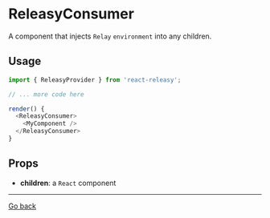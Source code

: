 # ReleasyConsumer

A component that injects `Relay` `environment` into any children.

## Usage

```javascript
import { ReleasyProvider } from 'react-releasy';

// ... more code here

render() {
  <ReleasyConsumer>
    <MyComponent />
  </ReleasyConsumer>
}
```

## Props

- **children**: a `React` component

----

[Go back](../)
